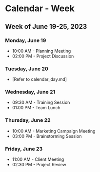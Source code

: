 # Calendar - Week

## Week of June 19-25, 2023

### Monday, June 19
- 10:00 AM - Planning Meeting
- 02:00 PM - Project Discussion

### Tuesday, June 20
- [Refer to calendar_day.md]

### Wednesday, June 21
- 09:30 AM - Training Session
- 01:00 PM - Team Lunch

### Thursday, June 22
- 10:00 AM - Marketing Campaign Meeting
- 03:00 PM - Brainstorming Session

### Friday, June 23
- 11:00 AM - Client Meeting
- 02:30 PM - Project Review
